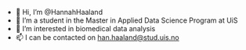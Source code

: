 - 👋 Hi, I’m @HannahHaaland
- 🌱 I’m a student in the Master in Applied Data Science Program at UiS
- 👀 I’m interested in biomedical data analysis
- 📫 I can be contacted on han.haaland@stud.uis.no

<!---
HannahHaaland/HannahHaaland is a ✨ special ✨ repository because its `README.md` (this file) appears on your GitHub profile.
You can click the Preview link to take a look at your changes.
--->
